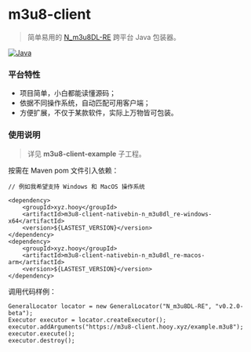 # m3u8-client

> 简单易用的 [N_m3u8DL-RE](https://github.com/nilaoda/N_m3u8DL-RE) 跨平台 Java 包装器。

[![Java](https://img.shields.io/badge/java-8-ae7118.svg?style=flat-square)](https://www.oracle.com/cn/java/technologies)

### 平台特性

* 项目简单，小白都能读懂源码；
* 依据不同操作系统，自动匹配可用客户端；
* 方便扩展，不仅于某款软件，实际上万物皆可包装。

### 使用说明

> 详见 **m3u8-client-example** 子工程。

按需在 Maven pom 文件引入依赖：

```
// 例如我希望支持 Windows 和 MacOS 操作系统

<dependency>
    <groupId>xyz.hooy</groupId>
    <artifactId>m3u8-client-nativebin-n_m3u8dl_re-windows-x64</artifactId>
    <version>${LASTEST_VERSION}</version>
</dependency>
<dependency>
    <groupId>xyz.hooy</groupId>
    <artifactId>m3u8-client-nativebin-n_m3u8dl_re-macos-arm</artifactId>
    <version>${LASTEST_VERSION}</version>
</dependency>
```

调用代码样例：

```
GeneralLocator locator = new GeneralLocator("N_m3u8DL-RE", "v0.2.0-beta");
Executor executor = locator.createExecutor();
executor.addArguments("https://m3u8-client.hooy.xyz/example.m3u8");
executor.execute();
executor.destroy();
```
